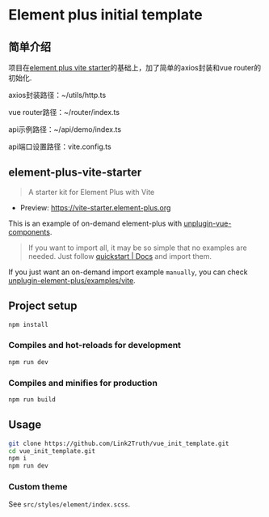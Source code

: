 # Element plus initial template
## 简单介绍
项目在[element plus vite starter](https://github.com/element-plus/element-plus-vite-starter)的基础上，加了简单的axios封装和vue router的初始化.

axios封装路径：~/utils/http.ts

vue router路径：~/router/index.ts

api示例路径：~/api/demo/index.ts

api端口设置路径：vite.config.ts


## element-plus-vite-starter

> A starter kit for Element Plus with Vite

- Preview: <https://vite-starter.element-plus.org>

This is an example of on-demand element-plus with [unplugin-vue-components](https://github.com/antfu/unplugin-vue-components).

> If you want to import all, it may be so simple that no examples are needed. Just follow [quickstart | Docs](https://element-plus.org/zh-CN/guide/quickstart.html) and import them.

If you just want an on-demand import example `manually`, you can check [unplugin-element-plus/examples/vite](https://github.com/element-plus/unplugin-element-plus/tree/main/examples/vite).

## Project setup

```bash
npm install
```

### Compiles and hot-reloads for development

```bash
npm run dev
```

### Compiles and minifies for production

```bash
npm run build
```

## Usage

```bash
git clone https://github.com/Link2Truth/vue_init_template.git
cd vue_init_template.git
npm i
npm run dev
```

### Custom theme

See `src/styles/element/index.scss`.
